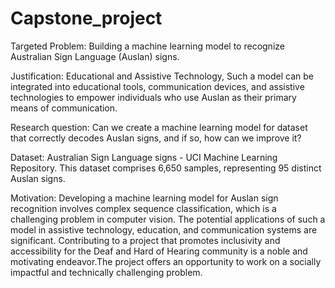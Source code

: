 # Capstone_project
Targeted Problem: 
Building a machine learning model to recognize Australian Sign Language (Auslan) signs.

Justification: Educational and Assistive Technology, Such a model can be integrated into educational tools, communication devices, and assistive technologies to empower individuals who use Auslan as their primary means of communication.

Research question:  Can we create a machine learning model for dataset that correctly decodes Auslan signs, and if so, how can we improve it?

Dataset: Australian Sign Language signs - UCI Machine Learning Repository.
This dataset comprises 6,650 samples, representing 95 distinct Auslan signs. 

Motivation: Developing a machine learning model for Auslan sign recognition involves complex sequence classification, which is a challenging problem in computer vision. The potential applications of such a model in assistive technology, education, and communication systems are significant.
Contributing to a project that promotes inclusivity and accessibility for the Deaf and Hard of Hearing community is a noble and motivating endeavor.The project offers an opportunity to work on a socially impactful and technically challenging problem.
